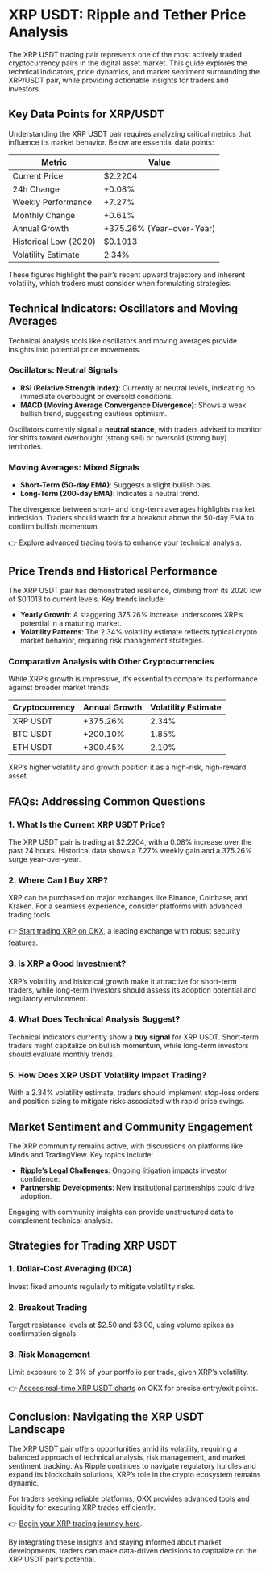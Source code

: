 # XRP USDT: Ripple and Tether Price Analysis  

The XRP USDT trading pair represents one of the most actively traded cryptocurrency pairs in the digital asset market. This guide explores the technical indicators, price dynamics, and market sentiment surrounding the XRP/USDT pair, while providing actionable insights for traders and investors.  

## Key Data Points for XRP/USDT  

Understanding the XRP USDT pair requires analyzing critical metrics that influence its market behavior. Below are essential data points:  

| Metric                | Value                        |  
|-----------------------|------------------------------|  
| Current Price         | $2.2204                      |  
| 24h Change            | +0.08%                       |  
| Weekly Performance    | +7.27%                       |  
| Monthly Change        | +0.61%                       |  
| Annual Growth         | +375.26% (Year-over-Year)    |  
| Historical Low (2020) | $0.1013                      |  
| Volatility Estimate   | 2.34%                        |  

These figures highlight the pair’s recent upward trajectory and inherent volatility, which traders must consider when formulating strategies.  

## Technical Indicators: Oscillators and Moving Averages  

Technical analysis tools like oscillators and moving averages provide insights into potential price movements.  

### Oscillators: Neutral Signals  

- **RSI (Relative Strength Index)**: Currently at neutral levels, indicating no immediate overbought or oversold conditions.  
- **MACD (Moving Average Convergence Divergence)**: Shows a weak bullish trend, suggesting cautious optimism.  

Oscillators currently signal a **neutral stance**, with traders advised to monitor for shifts toward overbought (strong sell) or oversold (strong buy) territories.  

### Moving Averages: Mixed Signals  

- **Short-Term (50-day EMA)**: Suggests a slight bullish bias.  
- **Long-Term (200-day EMA)**: Indicates a neutral trend.  

The divergence between short- and long-term averages highlights market indecision. Traders should watch for a breakout above the 50-day EMA to confirm bullish momentum.  

👉 [Explore advanced trading tools](https://bit.ly/okx-bonus) to enhance your technical analysis.  

## Price Trends and Historical Performance  

The XRP USDT pair has demonstrated resilience, climbing from its 2020 low of $0.1013 to current levels. Key trends include:  

- **Yearly Growth**: A staggering 375.26% increase underscores XRP’s potential in a maturing market.  
- **Volatility Patterns**: The 2.34% volatility estimate reflects typical crypto market behavior, requiring risk management strategies.  

### Comparative Analysis with Other Cryptocurrencies  

While XRP’s growth is impressive, it’s essential to compare its performance against broader market trends:  

| Cryptocurrency | Annual Growth | Volatility Estimate |  
|----------------|---------------|----------------------|  
| XRP USDT       | +375.26%      | 2.34%                |  
| BTC USDT       | +200.10%      | 1.85%                |  
| ETH USDT       | +300.45%      | 2.10%                |  

XRP’s higher volatility and growth position it as a high-risk, high-reward asset.  

## FAQs: Addressing Common Questions  

### 1. **What Is the Current XRP USDT Price?**  
The XRP USDT pair is trading at $2.2204, with a 0.08% increase over the past 24 hours. Historical data shows a 7.27% weekly gain and a 375.26% surge year-over-year.  

### 2. **Where Can I Buy XRP?**  
XRP can be purchased on major exchanges like Binance, Coinbase, and Kraken. For a seamless experience, consider platforms with advanced trading tools.  

👉 [Start trading XRP on OKX](https://bit.ly/okx-bonus), a leading exchange with robust security features.  

### 3. **Is XRP a Good Investment?**  
XRP’s volatility and historical growth make it attractive for short-term traders, while long-term investors should assess its adoption potential and regulatory environment.  

### 4. **What Does Technical Analysis Suggest?**  
Technical indicators currently show a **buy signal** for XRP USDT. Short-term traders might capitalize on bullish momentum, while long-term investors should evaluate monthly trends.  

### 5. **How Does XRP USDT Volatility Impact Trading?**  
With a 2.34% volatility estimate, traders should implement stop-loss orders and position sizing to mitigate risks associated with rapid price swings.  

## Market Sentiment and Community Engagement  

The XRP community remains active, with discussions on platforms like Minds and TradingView. Key topics include:  

- **Ripple’s Legal Challenges**: Ongoing litigation impacts investor confidence.  
- **Partnership Developments**: New institutional partnerships could drive adoption.  

Engaging with community insights can provide unstructured data to complement technical analysis.  

## Strategies for Trading XRP USDT  

### 1. **Dollar-Cost Averaging (DCA)**  
Invest fixed amounts regularly to mitigate volatility risks.  

### 2. **Breakout Trading**  
Target resistance levels at $2.50 and $3.00, using volume spikes as confirmation signals.  

### 3. **Risk Management**  
Limit exposure to 2-3% of your portfolio per trade, given XRP’s volatility.  

👉 [Access real-time XRP USDT charts](https://bit.ly/okx-bonus) on OKX for precise entry/exit points.  

## Conclusion: Navigating the XRP USDT Landscape  

The XRP USDT pair offers opportunities amid its volatility, requiring a balanced approach of technical analysis, risk management, and market sentiment tracking. As Ripple continues to navigate regulatory hurdles and expand its blockchain solutions, XRP’s role in the crypto ecosystem remains dynamic.  

For traders seeking reliable platforms, OKX provides advanced tools and liquidity for executing XRP trades efficiently.  

👉 [Begin your XRP trading journey here](https://bit.ly/okx-bonus).  

By integrating these insights and staying informed about market developments, traders can make data-driven decisions to capitalize on the XRP USDT pair’s potential.